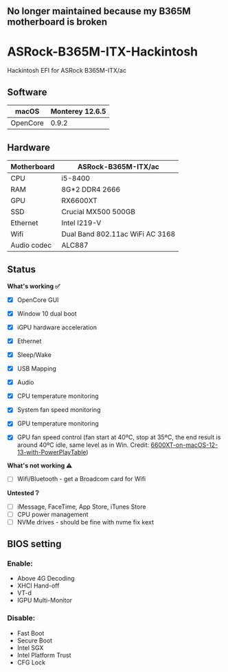 ## No longer maintained because my B365M motherboard is broken
# ASRock-B365M-ITX-Hackintosh
Hackintosh EFI for ASRock B365M-ITX/ac
## Software
|  macOS     |Monterey 12.6.5   |
| ------------- |-------------| 
|OpenCore    |  0.9.2  | 



## Hardware
| Motherboard   |ASRock-B365M-ITX/ac   |
| ------------- |-------------| 
|CPU    | i5-8400  | 
|RAM    | 8G*2 DDR4 2666  | 
|GPU    | RX6600XT  | 
|SSD    |   Crucial MX500 500GB       |
|Ethernet    | Intel I219-V  | 
|Wifi   | Dual Band 802.11ac WiFi AC 3168 | 
|Audio codec   | ALC887  | 


## Status

<summary><strong>What's working ✅</strong></summary>

- [x] OpenCore GUI
- [x] Window 10 dual boot
- [x] iGPU hardware acceleration
- [x] Ethernet
- [x] Sleep/Wake
- [x] USB Mapping
- [x] Audio
- [x] CPU temperature monitoring
- [x] System fan speed monitoring
- [x] GPU temperature monitoring
- [x] GPU fan speed control (fan start at 40ºC, stop at 35ºC, the end result is around 40ºC idle, same level as in Win. Credit: [6600XT-on-macOS-12-13-with-PowerPlayTable](https://github.com/perez987/6600XT-on-macOS-12-13-with-PowerPlayTable))


<summary><strong>What's not working ⚠️</strong></summary>



- [ ] Wifi/Bluetooth - get a Broadcom card for Wifi




<summary><strong>Untested ❔</strong></summary>


- [ ] iMessage, FaceTime, App Store, iTunes Store
- [ ] CPU power management
- [ ] NVMe drives - should be fine with nvme fix kext

## BIOS setting
### Enable:
* Above 4G Decoding
* XHCI Hand-off
* VT-d
* IGPU Multi-Monitor

### Disable:
* Fast Boot
* Secure Boot
* Intel SGX
* Intel Platform Trust
* CFG Lock
